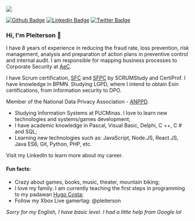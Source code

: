 <img src="https://imgur.com/52woddu.jpeg">

[![Github Badge](https://img.shields.io/badge/-Github-000?style=flat-square&logo=Github&logoColor=white&link=https://github.com/leticiacamposs2)](https://github.com/Pleiterson)
[![Linkedin Badge](https://img.shields.io/badge/-LinkedIn-blue?style=flat-square&logo=Linkedin&logoColor=white&link=https://www.linkedin.com/in/leticiacamposs/)](https://www.linkedin.com/in/pleiterson/)
[![Twitter Badge](https://img.shields.io/badge/-Twitter-1ca0f1?style=flat-square&labelColor=1ca0f1&logo=twitter&logoColor=white&link=https://twitter.com/leehcamposs2)](https://twitter.com/pleiterson)
### Hi, I'm Pleiterson 👋

I have 8 years of experience in reducing the fraud rate, loss prevention, risk management, analysis and preparation of action plans in preventive control and internal audit. I am responsible for mapping business processes to Corporate Security at [AeC](https://www.aec.com.br/).

I have Scrum certification, [SFC](https://c46e136a583f7e334124-ac22991740ab4ff17e21daf2ed577041.ssl.cf1.rackcdn.com/Certificate/ScrumFundamentalsCertified-PleitersonAmorim-779075.pdf) and [SFPC](https://certiprof.com/pages/successful-candidates-register) by SCRUMStudy and CertiProf. I have knowledge in BPMN. Studying LGPD, where I intend to obtain Exin certifications, from information security to DPO.

Member of the National Data Privacy Association - [ANPPD](https://anppd.org/).

- Studying Information Systems at PUCMinas. I love to learn new technologies and systems/games development;
- I have academic knowledge in Pascal, Visual Basic, Delphi, C ++, C # and SQL;
- Learning new technologies such as: JavaScript, Node.JS, React.JS, Java ES6, Git, Python, PHP, etc.

Visit my LinkedIn to learn more about my career.


#### Fun facts:
- Crazy about games, books, music, theater, mountain biking;
- I love my family. I am currently teaching the first steps in programming to my padawan [Hugo Costa](https://github.com/hugocsantos);
- Follow my Xbox Live gamertag: @pleiterson

*Sorry for my English, I have basic level. I had a little help from Google lol*
<!--
**Pleiterson/Pleiterson** is a ✨ _special_ ✨ repository because its `README.md` (this file) appears on your GitHub profile.

Here are some ideas to get you started:

- 🔭 I’m currently working on ...
- 🌱 I’m currently learning ...
- 👯 I’m looking to collaborate on ...
- 🤔 I’m looking for help with ...
- 💬 Ask me about ...
- 📫 How to reach me: ...
- 😄 Pronouns: ...
-->
